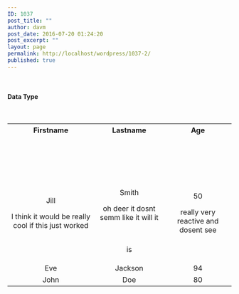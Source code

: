 ```yaml
---
ID: 1037
post_title: ""
author: davm
post_date: 2016-07-20 01:24:20
post_excerpt: ""
layout: page
permalink: http://localhost/wordpress/1037-2/
published: true
---
```

&nbsp;
<p style="text-align: center;"><h4><strong>Data Type</h4></strong></p>
&nbsp;
<table style="width: 100%;">
<tbody>
<tr>
<th align="center">Firstname</th>
<th align="center">Lastname</th>
<th align="center">Age</th>
</tr>
<tr>
<td align="center"></td>
<td align="center">&nbsp;

&nbsp;

&nbsp;</td>
<td align="center"></td>
</tr>
<tr>
<td align="center">Jill

I think it would be really cool if this just worked

&nbsp;</td>
<td align="center">Smith

oh deer it dosnt semm like it will it

&nbsp;

is</td>
<td align="center">50

really very reactive and dosent see

&nbsp;</td>
</tr>
<tr>
<td align="center">Eve</td>
<td align="center">Jackson</td>
<td align="center">94</td>
</tr>
<tr>
<td align="center">John</td>
<td align="center">Doe</td>
<td align="center">80</td>
</tr>
</tbody>
</table>
&nbsp;